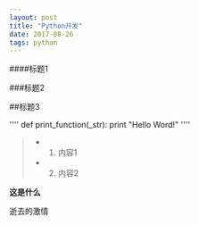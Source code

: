 ```yaml
---
layout: post
title: "Python开发"
date: 2017-08-26
tags: python
---
```



####标题1

###标题2

##标题3

''''
def print_function(_str):
    print "Hello Word!"
''''

>* 1. 内容1
>* 2. 内容2

**这是什么**

逝去的激情
